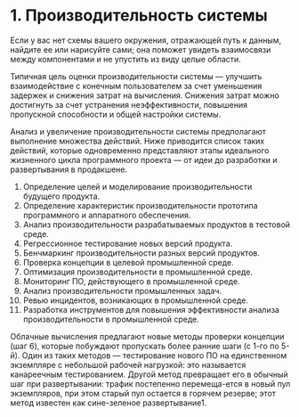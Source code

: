 # 1. Производительность системы

Если у вас нет схемы вашего окружения, отражающей путь к данным, найдите ее или нарисуйте сами; она поможет увидеть взаимосвязи между компонентами и не упустить из виду целые области.

Типичная цель оценки производительности системы — улучшить взаимодействие с конечным пользователем за счет уменьшения задержек и снижения затрат на вычисления. Снижения затрат можно достигнуть за счет устранения неэффективности, повышения пропускной способности и общей настройки системы.

Анализ и увеличение производительности системы предполагают выполнение множества действий. Ниже приводится список таких действий, которые одновременно представляют этапы идеального жизненного цикла программного проекта — от идеи до разработки и развертывания в продакшене.
1. Определение целей и моделирование производительности будущего продукта.
2. Определение характеристик производительности прототипа программного и аппаратного обеспечения.
3. Анализ производительности разрабатываемых продуктов в тестовой среде.
4. Регрессионное тестирование новых версий продукта.
5. Бенчмаркинг производительности разных версий продуктов.
6. Проверка концепции в целевой промышленной среде.
7. Оптимизация производительности в промышленной среде.
8. Мониторинг ПО, действующего в промышленной среде.
9. Анализ производительности промышленных задач.
10. Ревью инцидентов, возникающих в промышленной среде.
 11. Разработка инструментов для повышения эффективности анализа производительности в промышленной среде.

Облачные вычисления предлагают новые методы проверки концепции (шаг 6), которые побуждают пропускать более ранние шаги (с 1-го по 5-й). Один из таких методов — тестирование нового ПО на единственном экземпляре с небольшой рабочей нагрузкой: это называется канареечным тестированием.
Другой метод превращает его в обычный шаг при развертывании: трафик постепенно перемеща-ется в новый пул экземпляров, при этом старый пул остается в горячем резерве; 
этот метод известен как сине-зеленое развертывание1.